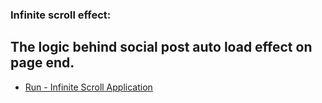 ### Infinite scroll effect:

## The logic behind social post auto load effect on page end.

- <a target="_blank" href="https://htmlpreview.github.io/?https://github.com/Afirestriker/JavaScript/blob/main/JS_Mini_Projects/Infinite-Scroll/infiniteScroll.html">Run - Infinite Scroll Application</a>
